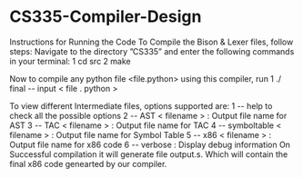 # CS335-Compiler-Design
Instructions for Running the Code
To Compile the Bison & Lexer files, follow steps: Navigate to the directory ”CS335”
and enter the following commands in your terminal:
1 cd src
2 make

Now to compile any python file <file.python> using this compiler, run
1 ./ final -- input < file . python >

To view different Intermediate files, options supported are:
1 -- help to check all the possible options
2 -- AST < filename > : Output file name for AST
3 -- TAC < filename > : Output file name for TAC
4 -- symboltable < filename > : Output file name for Symbol Table
5 -- x86 < filename > : Output file name for x86 code
6 -- verbose : Display debug information
On Successful compilation it will generate file output.s. Which will contain the final x86 code
genearted by our compiler.
